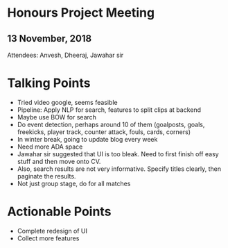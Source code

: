 # Honours Project Meeting
## 13 November, 2018

Attendees: Anvesh, Dheeraj, Jawahar sir

# Talking Points
- Tried video google, seems feasible
- Pipeline: Apply NLP for search, features to split clips at backend
- Maybe use BOW for search
- Do event detection, perhaps around 10 of them (goalposts, goals, freekicks, player track, counter attack, fouls, cards, corners)
- In winter break, going to update blog every week
- Need more ADA space
- Jawahar sir suggested that UI is too bleak. Need to first finish off easy stuff and then move onto CV.
- Also, search results are not very informative. Specify titles clearly, then paginate the results.
- Not just group stage, do for all matches

# Actionable Points
- Complete redesign of UI
- Collect more features
